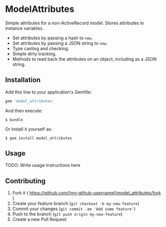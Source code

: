 # ModelAttributes

Simple attributes for a non-ActiveRecord model.  Stores attributes in instance
variables.

 - Set attributes by passing a hash to `new`.
 - Set attributes by passing a JSON string to `new`.
 - Type casting and checking.
 - Simple dirty tracking.
 - Methods to read back the attributes on an object, including as a JSON string.

## Installation

Add this line to your application's Gemfile:

```ruby
gem 'model_attributes'
```

And then execute:

    $ bundle

Or install it yourself as:

    $ gem install model_attributes

## Usage

TODO: Write usage instructions here

## Contributing

1. Fork it ( https://github.com/[my-github-username]/model_attributes/fork )
2. Create your feature branch (`git checkout -b my-new-feature`)
3. Commit your changes (`git commit -am 'Add some feature'`)
4. Push to the branch (`git push origin my-new-feature`)
5. Create a new Pull Request
